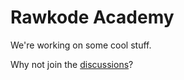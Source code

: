 # Rawkode Academy

We're working on some cool stuff. 

Why not join the [discussions](https://github.com/RawkodeAcademy/discussions)?
